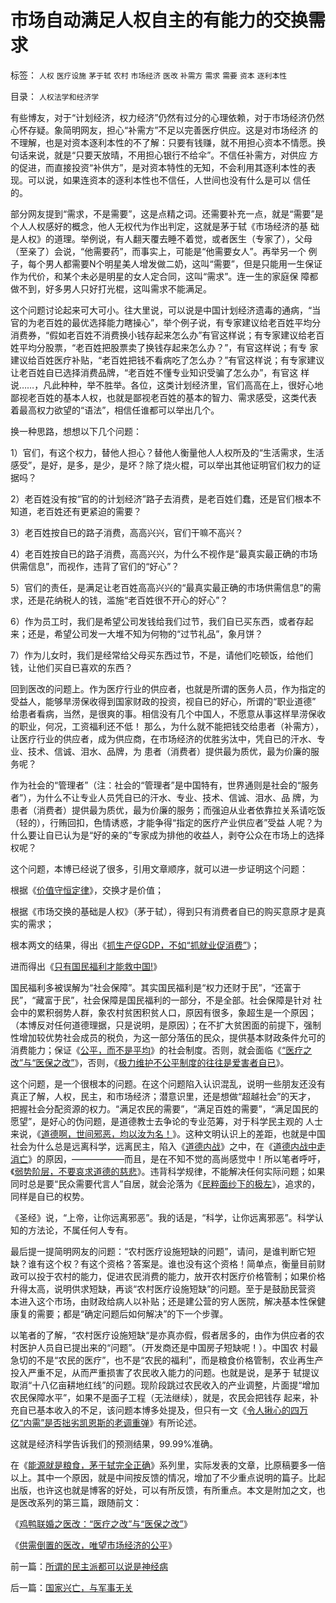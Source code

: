 # 市场自动满足人权自主的有能力的交换需求

标签： `人权` `医疗设施` `茅于轼` `农村` `市场经济` `医改` `补需方` `需求` `需要` `资本` `逐利本性` 

目录： `人权法学和经济学`

有些博友，对于“计划经济，权力经济”仍然有过分的心理依赖，对于市场经济仍然心怀存疑。象简明网友，担心“补需方”不足以完善医疗供应。这是对市场经济
的不理解，也是对资本逐利本性的不了解：只要有钱赚，就不用担心资本不情愿。换句话来说，就是“只要天放晴，不用担心银行不给伞”。不信任补需方，对供应
方的促进，而直接投资“补供方”，是对资本特性的无知，不会利用其逐利本性的表现。可以说，如果连资本的逐利本性也不信任，人世间也没有什么是可以 信任的。



部分网友提到“需求，不是需要”，这是点精之词。还需要补充一点，就是“需要”是个人人权感好的概念，他人无权代为作出判定，这就是茅于轼《市场经济的基
础是人权》的道理。举例说，有人翻天覆去睡不着觉，或者医生（专家了），父母（至亲了）会说，“他需要药”，而事实上，可能是“他需要女人”。再举另一个
例子，每个男人都需要N个明星美人增发做二奶，这叫“需要”，但是只能用一生保证作为代价，和某个未必是明星的女人定合同，这叫“需求”。连一生的家庭保
障都做不到，好多男人只好打光棍，这叫需求不能满足。



这个问题讨论起来可大可小。往大里说，可以说是中国计划经济遗毒的通病，“当官的为老百姓的最优选择能力瞎操心”，举个例子说，有专家建议给老百姓平均分
消费券，“假如老百姓不消费换小钱存起来怎么办”有官这样说；有专家建议给老百姓平均分股票，“老百姓把股票卖了换钱存起来怎么办？”，有官这样说；有专
家建议给百姓医疗补贴，“老百姓把钱不看病吃了怎么办？”有官这样说；有专家建议让老百姓自已选择消费品牌，“老百姓不懂专业知识受骗了怎么办”，有官这
样说……，凡此种种，举不胜举。各位，这类计划经济里，官们高高在上，很好心地鄙视老百姓的基本人权，也就是鄙视老百姓的基本的智力、需求感受，这类代表
着最高权力欲望的“语法”，相信任谁都可以举出几个。



换一种思路，想想以下几个问题：

1）官们，有这个权力，替他人担心？替他人衡量他人人权所及的“生活需求，生活感受”，是好，是多，是少，是坏？除了烧火棍，可以举出其他证明官们权力的证据吗？

2）老百姓没有按“官的的计划经济”路子去消费，是老百姓们蠢，还是官们根本不知道，老百姓还有更紧迫的需要？

3）老百姓按自已的路子消费，高高兴兴，官们干嘛不高兴？

4）老百姓按自已的路子消费，高高兴兴，为什么不视作是“最真实最正确的市场供需信息”，而视作，违背了官们的“好心”？

5）官们的责任，是满足让老百姓高高兴兴的“最真实最正确的市场供需信息”的需求，还是花纳税人的钱，滥施“老百姓很不开心的好心”？

6）作为员工时，我们是希望公司发钱给我们过节，我们自已买东西，或者存起来；还是，希望公司发一大堆不知为何物的“过节礼品”，象月饼？

7）作为儿女时，我们是经常给父母买东西过节，不是，请他们吃顿饭，给他们钱，让他们买自已喜欢的东西？



回到医改的问题上。作为医疗行业的供应者，也就是所谓的医务人员，作为指定的受益人，能够旱涝保收得到国家财政的投资，视自已的好心，所谓的“职业道德”
给患者看病，当然，是很爽的事。相信没有几个中国人，不愿意从事这样旱涝保收的职业，何况，工资福利还不低！
那么，为什么就不能把钱交给患者（补需方），让医疗行业的供应者，成为供应商，在市场经济的优胜劣汰中，凭自已的汗水、专业、技术、信诚、泪水、品牌，为
患者（消费者）提供最为质优，最为价廉的服务呢？



作为社会的“管理者”（注：社会的“管理者”是中国特有，世界通则是社会的“服务者”），为什么不让专业人员凭自已的汗水、专业、技术、信诚、泪水、品
牌，为患者（消费者）提供最为质优，最为价廉的服务；而强迫从业者依靠拉关系请吃饭（轻的），行贿回扣，色情诱惑，才能争得“指定的医疗产业供应者”受益
人呢？为什么要让自已认为是“好的亲的”专家成为排他的收益人，剥夺公众在市场上的选择权呢？



这个问题，本博已经说了很多，引用文章顺序，就可以进一步证明这个问题：

根据《[价值守恒定律](../../../2008/7/6/什么是社会生产的价值？什么是GDP？.md)》，交换才是价值；

根据《市场交换的基础是人权》（茅于轼），得到只有消费者自已的购买意原才是真实的需求；

根本两文的结果，得出《[抓生产促GDP，不如“抓就业促消费”](../../../2008/7/6/什么是社会生产的价值？什么是GDP？.md)》；

进而得出《[只有国民福利才能救中国!](../../../2008/7/12/价值守恒定律：只有国民福利才能救中国!.md)》



国民福利多被误解为“社会保障”。其实国民福利是“权力还财于民”，“还富于民”，“藏富于民”，社会保障是国民福利的一部分，不是全部。社会保障是针对
社会中的累积弱势人群，象农村贫困积贫人口，原因有很多，象超生是一个原因；（本博反对任何道德理据，只是说明，是原因）；在不扩大贫困面的前提下，强制
性增加较优势社会成员的税负，为这一部分落伍的民众，提供基本财政条件允可的消费能力；保证《[公平，而不是平均](../../../2009/1/29/平均主义、社会公平和效率，及社会利益博羿.md)》的社会制度。否则，就会面临《[“医疗之改”与“医保之改”](../../../2009/1/27/荒唐的医疗公共产品说：“医疗之改”与“医保之改”.md)》，否则，《[极力维护不公平制度的往往是爱害者自已](../../../2008/10/16/极力维护不公平制度的是受害者自已.md)》。



这个问题，是一个很根本的问题。在这个问题陷入认识混乱，说明一些朋友还没有真正了解，人权，民主，和市场经济；潜意识里，还是想做“超越社会”的天才，
把握社会分配资源的权力。“满足农民的需要”，“满足百姓的需要”，“满足国民的愿望”，是好心的伪问题，是道德教士去争论的专业范筹，对于科学民主观的
人士来说，《[道德啊，世间邪恶，均以汝为名！](../../../2008/6/3/道德啊，世间邪恶，均以汝为名！.md)》。这种文明认识上的差距，也就是中国社会为什么总是远离科学，远离民主，陷入《[道德内战](../../../2009/1/28/笑谈中国道德口水仗之左中右派.md)》之中，在《[道德内战中走消亡](../../../2008/7/30/道德治国，走在内战消亡的路上.md)》的原因，——————而且，是在不知不觉的高尚感觉中！所以笔者呼吁，《[弱势阶层，不要哀求道德的慈悲](../../../2009/1/24/弱势阶层，不要哀求道德的慈悲.md)》。违背科学规律，不能解决任何实际问题；如果同时总是要“民众需要代言人”自居，就会沦落为《[民粹面纱下的极左](http://blog.sina.com.cn/s/blog_5563a64d0100aqn9.html)》，追求的，同样是自已的权势。



《圣经》说，“上帝，让你远离邪恶”。我的话是，“科学，让你远离邪恶”。科学认知的方法论，不属任何人专有。



最后提一提简明网友的问题：“农村医疗设施短缺的问题”，请问，是谁判断它短缺？谁有这个权？有这个资格？答案是。谁也没有这个资格！简单点，衡量目前财
政可以投于农村的能力，促进农民消费的能力，放开农村医疗价格管制；如果价格升得太高，说明供求短缺，再谈“农村医疗设施短缺”的问题。至于是鼓励民营资
本进入这个市场，由财政给病人以补贴；还是建公营的穷人医院，解决基本性保健康复的需要；都是“确定问题后如何解决”的下一个步骤。



以笔者的了解，“农村医疗设施短缺“是亦真亦假，假者居多的，由作为供应者的农村医护人员自已提出来的“问题”。（开发商还是中国房子短缺呢！）。中国农
村最急切的不是“农民的医疗”，也不是“农民的福利”，而是粮食价格管制，农业再生产投入严重不足，从而严重损害了农民收入能力的问题。也就是说，是茅于
轼提议取消“十八亿亩耕地红线”的问题。现阶段跳过农民收入的产业调整，片面提“增加农民保障水平”，如果不是面子工程（无法继续），就是，农民会把钱存
起来，补充自已基本收入的不足，该问题本博多处提及，但只有一文《[令人揪心的四万亿“内需”是否拙劣凯恩斯的老调重弹](../../../2008/11/10/行政命令拉动不了内需，凯恩斯主义的老调重弹.md)》有所论述。



这就是经济科学告诉我们的预测结果，99.99%准确。



在《[能源就是粮食，茅于轼完全正确](../../../2009/1/23/市场经济去特权化,市场是最强大的天然的平准工具.md)》系列里，实际发表的文章，比原稿要多一倍以上。其中一个原因，就是中间按反馈的情况，增加了不少重点说明的篇子。比起出版，也许这也就是博客的好处，可以有所反馈，有所重点。本文是附加之文，也是医改系列的第三篇，跟随前文：

《[鸡鸭联婚之医改：“医疗之改”与“医保之改”](../../../2009/1/27/荒唐的医疗公共产品说：“医疗之改”与“医保之改”.md)》

《[供需倒置的医改，唯望市场经济的公平](../../../2009/1/31/供需倒置的医改，唯望市场经济的公平.md)》





前一篇：[所谓的民主派都可以说是神经病](../../../2009/1/31/所谓的民主派都可以说是神经病.md)

后一篇：[国家兴亡，与军事无关](../../../2009/2/1/国家兴亡，与军事无关.md)